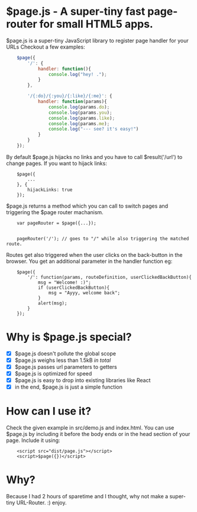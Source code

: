 # $page.js - A super-tiny fast page-router for small HTML5 apps.

$page.js is a super-tiny JavaScript library to register page handler for your URLs
Checkout a few examples:

```javascript
	$page({
		'/': {
			handler: function(){
				console.log("hey! .");
			}
		},

		'/{:do}/{:you}/{:like}/{:me}': {
			handler: function(params){
				console.log(params.do);
				console.log(params.you);
				console.log(params.like);
				console.log(params.me);
				console.log("--- see? it's easy!")
			}
		}
	});
```

By default $page.js hijacks no links and you have to call $result('/url') to change pages.
If you want to hijack links:

```
	$page({
		...
	}, {
		hijackLinks: true
	});
```


$page.js returns a method which you can call to switch pages and triggering the $page router machanism.

```
	var pageRouter = $page({...});


	pageRouter('/'); // goes to "/" while also triggering the matched route.
```

Routes get also triggered when the user clicks on the back-button in the browser.
You get an additional parameter in the handler function eg:

```
	$page({
		'/': function(params, routeDefinition, userClickedBackButton){
			msg = "Welcome! :)";
			if (userClickedBackButton){
				msg = "Ayyy, welcome back";
			}
			alert(msg);
		}
	});

```

# Why is $page.js special?

- [x] $page.js doesn't pollute the global scope
- [x] $page.js weighs less than 1.5kB *in total*
- [x] $page.js passes url parameters to getters
- [x] $page.js is optimized for speed
- [x] $page.js is easy to drop into existing libraries like React
- [x] in the end, $page.js is just a simple function

# How can I use it?
Check the given example in src/demo.js and index.html. You can use $page.js by including it before the body ends or in the head section of your page.
Include it using:

```
	<script src="dist/page.js"></script>
	<script>$page({})</script>
```

# Why?
Because I had 2 hours of sparetime and I thought, why not make a super-tiny URL-Router. :)
enjoy.